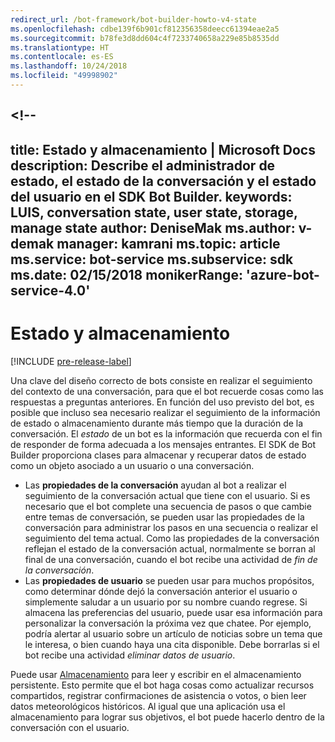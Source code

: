 ```yaml
---
redirect_url: /bot-framework/bot-builder-howto-v4-state
ms.openlocfilehash: cdbe139f6b901cf812356358deecc61394eae2a5
ms.sourcegitcommit: b78fe3d8dd604c4f7233740658a229e85b8535dd
ms.translationtype: HT
ms.contentlocale: es-ES
ms.lasthandoff: 10/24/2018
ms.locfileid: "49998902"
---
```

<a name="--"></a><!--
---
title: Estado y almacenamiento | Microsoft Docs description: Describe el administrador de estado, el estado de la conversación y el estado del usuario en el SDK Bot Builder.
keywords: LUIS, conversation state, user state, storage, manage state author: DeniseMak ms.author: v-demak manager: kamrani ms.topic: article ms.service: bot-service ms.subservice: sdk ms.date: 02/15/2018 monikerRange: 'azure-bot-service-4.0'
---

# <a name="state-and-storage"></a>Estado y almacenamiento
[!INCLUDE [pre-release-label](../includes/pre-release-label.md)]

Una clave del diseño correcto de bots consiste en realizar el seguimiento del contexto de una conversación, para que el bot recuerde cosas como las respuestas a preguntas anteriores.
En función del uso previsto del bot, es posible que incluso sea necesario realizar el seguimiento de la información de estado o almacenamiento durante más tiempo que la duración de la conversación.
El *estado* de un bot es la información que recuerda con el fin de responder de forma adecuada a los mensajes entrantes. El SDK de Bot Builder proporciona clases para almacenar y recuperar datos de estado como un objeto asociado a un usuario o una conversación.

* Las **propiedades de la conversación** ayudan al bot a realizar el seguimiento de la conversación actual que tiene con el usuario. Si es necesario que el bot complete una secuencia de pasos o que cambie entre temas de conversación, se pueden usar las propiedades de la conversación para administrar los pasos en una secuencia o realizar el seguimiento del tema actual. Como las propiedades de la conversación reflejan el estado de la conversación actual, normalmente se borran al final de una conversación, cuando el bot recibe una actividad de _fin de la conversación_.
* Las **propiedades de usuario** se pueden usar para muchos propósitos, como determinar dónde dejó la conversación anterior el usuario o simplemente saludar a un usuario por su nombre cuando regrese. Si almacena las preferencias del usuario, puede usar esa información para personalizar la conversación la próxima vez que chatee. Por ejemplo, podría alertar al usuario sobre un artículo de noticias sobre un tema que le interesa, o bien cuando haya una cita disponible. Debe borrarlas si el bot recibe una actividad _eliminar datos de usuario_.

Puede usar [Almacenamiento](bot-builder-howto-v4-storage.md) para leer y escribir en el almacenamiento persistente. Esto permite que el bot haga cosas como actualizar recursos compartidos, registrar confirmaciones de asistencia o votos, o bien leer datos meteorológicos históricos. Al igual que una aplicación usa el almacenamiento para lograr sus objetivos, el bot puede hacerlo dentro de la conversación con el usuario.

<!-- 
*Conversation state* pertains to the current conversation that the user is having with your bot. When the conversation ends, your bot deletes this data.

You can also store *user state* that persists after a conversation ends. For example, if you store a user's preferences, you can use that information to customize the conversation the next time you chat. For example, you might alert the user to a news article about a topic that interests her, or alert a user when an appointment becomes available. 
-->

<!-- You should generally avoid saving state using a global variable or function closures.
Doing so will create issues when you want to scale out your bot. Instead, use the conversation state and user state middleware that the BotBuilder SDK provides --> 

<!--
## Types of underlying storage

The SDK provides bot state manager middleware to persist conversation and user state. State can be accessed using the bot's context. This state manager can use Azure Table Storage, file storage, or memory storage as the underlying data storage. You can also create your own storage components for your bot.

Bots built using Azure Table Storage can be designed to be stateless and scalable across multiple compute nodes.

> [!NOTE] 
> File and memory storage won't scale across nodes.

## Writing directly to storage

You can also use the Bot Builder SDK to read and write data directly to storage, without using middleware or without using the bot context. This can be appropriate to data that your bot uses, that comes from a source outside your bot's conversation flow.

For example, let's say your bot allows the user to ask for the weather report, and your bot retrieves the weather report for a specified date, by reading it from an external database. The content of the weather database isn't dependent on user information or the conversation context, so you could just read it directly from storage instead of using the state manager.  See [How to write directly to storage](bot-builder-howto-v4-storage.md) for an example.

## Next steps

Next, lets get into how activities are processed, in depth, and how we respond to them.

> [!div class="nextstepaction"]
> [Activity Processing](bot-builder-concept-activity-processing.md)

## Additional resources

- [How to save state](bot-builder-howto-v4-state.md)
- [How to write directly to storage](bot-builder-howto-v4-storage.md)

-->
